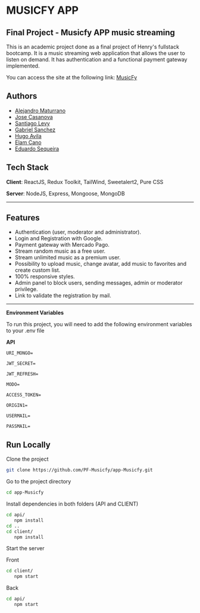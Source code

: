 # MUSICFY APP
## Final Project - Musicfy APP music streaming

This is an academic project done as a final project of Henry's fullstack bootcamp. It is a music streaming web application that allows the user to listen on demand. It has authentication and a functional payment gateway implemented.

You can access the site at the following link: [MusicFy](https://app-musicfy.vercel.app/)

## Authors
- [Alejandro Maturrano](https://www.linkedin.com/in/tm10ymhp/)
- [Jose Casanova](https://www.linkedin.com/in/jacasanova98/)
- [Santiago Levy](https://www.linkedin.com/in/santiago-levy-dev/)
- [Gabriel Sanchez](https://www.linkedin.com/in/gabriel-sanchez-0591a723a/)
- [Hugo Avila](https://www.linkedin.com/in/devhugoavila/)
- [Elam Cano](https://www.linkedin.com/in/elam-cano-bb0419239/)
- [Eduardo Sequeira](https://www.linkedin.com/in/eduardo-sequeira-4502bb244/)

## Tech Stack
**Client**: ReactJS, Redux Toolkit, TailWind, Sweetalert2, Pure CSS

**Server**: NodeJS, Express, Mongoose, MongoDB

---

## Features
- Authentication (user, moderator and administrator).
- Login and Registration with Google.
- Payment gateway with Mercado Pago.
- Stream random music as a free user.
- Stream unlimited music as a premium user.
- Possibility to upload music, change avatar, add music to favorites and create custom list.
- 100% responsive styles.
- Admin panel to block users, sending messages, admin or moderator privilege.
- Link to validate the registration by mail.

---

**Environment Variables**

To run this project, you will need to add the following environment variables to your .env file

**API**

`URI_MONGO=`

`JWT_SECRET=`

`JWT_REFRESH=`

`MODO=`

`ACCESS_TOKEN=`

`ORIGIN1=`

`USERMAIL=`

`PASSMAIL=`


## Run Locally

Clone the project

```bash
git clone https://github.com/PF-Musicfy/app-Musicfy.git
```

Go to the project directory

```bash
cd app-Musicfy
```

Install dependencies in both folders (API and CLIENT)

```bash
cd api/
   npm install
cd ..
cd client/
   npm install
```

Start the server

Front
```bash
cd client/
   npm start
```
Back
```bash
cd api/
   npm start
```